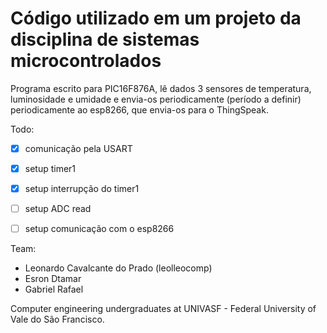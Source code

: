 # Código utilizado em um projeto da disciplina de sistemas microcontrolados

Programa escrito para PIC16F876A, lê dados 3 sensores de 
temperatura, luminosidade e umidade e envia-os periodicamente
(período a definir) periodicamente ao esp8266, que envia-os
para o ThingSpeak.

Todo:

- [x] comunicação pela USART
- [x] setup timer1
- [x] setup interrupção do timer1
- [ ] setup ADC read
- [ ] setup comunicação com o esp8266


Team:

* Leonardo Cavalcante do Prado (leolleocomp)
* Esron Dtamar
* Gabriel Rafael

Computer engineering undergraduates at UNIVASF - Federal
University of Vale do São Francisco.
